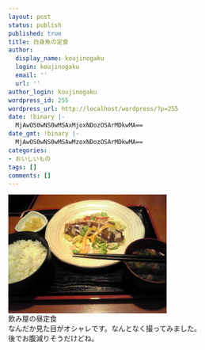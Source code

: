 ```yaml
---
layout: post
status: publish
published: true
title: 白身魚の定食
author:
  display_name: koujinogaku
  login: koujinogaku
  email: ''
  url: ''
author_login: koujinogaku
wordpress_id: 255
wordpress_url: http://localhost/wordpress/?p=255
date: !binary |-
  MjAwOS0wNS0wMSAxMjoxNDozOSArMDkwMA==
date_gmt: !binary |-
  MjAwOS0wNS0wMSAwMzoxNDozOSArMDkwMA==
categories:
- おいしいもの
tags: []
comments: []
---
```

<p><img src="/blog/img/20090501121436.jpg" alt="20090501121436" align="left" border="0"><br clear="all">飲み屋の昼定食<br />
なんだか見た目がオシャレです。なんとなく撮ってみました。<br />
後でお腹減りそうだけどね。</p>
